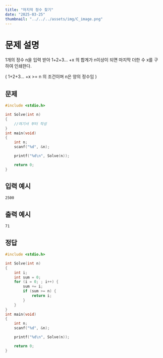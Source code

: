 ```yaml
---
title: "마지막 정수 찾기" 
date: "2025-03-25"
thumbnail: "../../../assets/img/C_image.png"
---
```


# 문제 설명
1개의 정수 n을 입력 받아 1+2+3… +x 의 합계가 n이상이 되면 마지막 더한 수 x를 구하여 인쇄한다.

( 1+2+3… +x >= n 의 조건이며 n은 양의 정수임 )

## 문제

```c
#include <stdio.h>

int Solve(int n)
{
	//여기서 부터 작성
}
int main(void)
{
	int n;
	scanf("%d", &n);

	printf("%d\n", Solve(n));

	return 0;
}
```
## 입력 예시
```
2500
```
## 출력 예시
```
71
```

## 정답
```c
#include <stdio.h>

int Solve(int n)
{
	int i;
	int sum = 0;
	for (i = 0; ; i++) {
		sum += i;
		if (sum >= n) {
			return i;
		}
	}
}
int main(void)
{
	int n;
	scanf("%d", &n);

	printf("%d\n", Solve(n));

	return 0;
}
```

